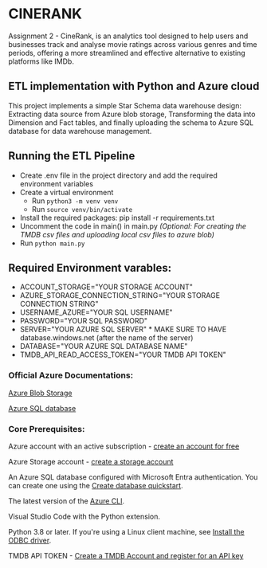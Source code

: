 # CINERANK
Assignment 2 - CineRank, is an analytics tool designed to help users and businesses track and analyse movie ratings across various genres and time periods, offering a more streamlined and effective alternative to existing platforms like IMDb.

## ETL implementation with Python and Azure cloud
This project implements a simple Star Schema data warehouse design: Extracting data source from Azure blob storage, Transforming the data into Dimension and Fact tables, and finally uploading the schema to Azure SQL database for data warehouse management.

## Running the ETL Pipeline
- Create .env file in the project directory and add the required environment variables
- Create a virtual environment
  - Run `python3 -m venv venv`
  - Run `source venv/bin/activate`
- Install the required packages: pip install -r requirements.txt
- Uncomment the code in main() in main.py _(Optional: For creating the TMDB csv files and uploading local csv files to azure blob)_
- Run `python main.py`

## Required Environment varables:
- ACCOUNT_STORAGE="YOUR STORAGE ACCOUNT"
- AZURE_STORAGE_CONNECTION_STRING="YOUR STORAGE CONNECTION STRING"
- USERNAME_AZURE="YOUR SQL USERNAME"
- PASSWORD="YOUR SQL PASSWORD"
- SERVER="YOUR AZURE SQL SERVER" * MAKE SURE TO HAVE database.windows.net (after the name of the server)
- DATABASE="YOUR AZURE SQL DATABASE NAME"
- TMDB_API_READ_ACCESS_TOKEN="YOUR TMDB API TOKEN"

### Official Azure Documentations:

[Azure Blob Storage](https://learn.microsoft.com/en-us/azure/storage/blobs/storage-quickstart-blobs-python?tabs=managed-identity%2Croles-azure-portal%2Csign-in-visual-studio-code&pivots=blob-storage-quickstart-scratch&fbclid=IwAR0_SXxKXmnzjU8YgZ7xHys0-F2yG-V4pXQk8us7wv1Z-gEys62RS6ODBRg#prerequisites)

[Azure SQL database](https://learn.microsoft.com/en-us/azure/azure-sql/database/azure-sql-python-quickstart?view=azuresql&tabs=windows%2Csql-inter)

### Core Prerequisites:

Azure account with an active subscription - [create an account for free](https://azure.microsoft.com/en-us/free/?ref=microsoft.com&utm_source=microsoft.com&utm_medium=docs&utm_campaign=visualstudio)

Azure Storage account - [create a storage account](https://learn.microsoft.com/en-us/azure/storage/common/storage-account-create?tabs=azure-portal)

An Azure SQL database configured with Microsoft Entra authentication. You can create one using the [Create database quickstart](https://learn.microsoft.com/en-us/azure/azure-sql/database/single-database-create-quickstart?view=azuresql&tabs=azure-portal).

The latest version of the [Azure CLI](https://learn.microsoft.com/en-us/cli/azure/get-started-with-azure-cli).

Visual Studio Code with the Python extension.

Python 3.8 or later. If you're using a Linux client machine, see [Install the ODBC driver](https://learn.microsoft.com/en-us/sql/connect/python/pyodbc/step-1-configure-development-environment-for-pyodbc-python-development?view=sql-server-ver16&tabs=linux#install-the-odbc-driver).

TMDB API TOKEN - [Create a TMDB Account and register for an API key](https://developer.themoviedb.org/docs/getting-started)
